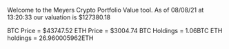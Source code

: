 Welcome to the Meyers Crypto Portfolio Value tool. 
As of 08/08/21 at 13:20:33 our valuation is $127380.18 

BTC Price = $43747.52
 ETH Price = $3004.74
BTC Holdings = 1.06BTC
 ETH holdings = 26.960005962ETH 
